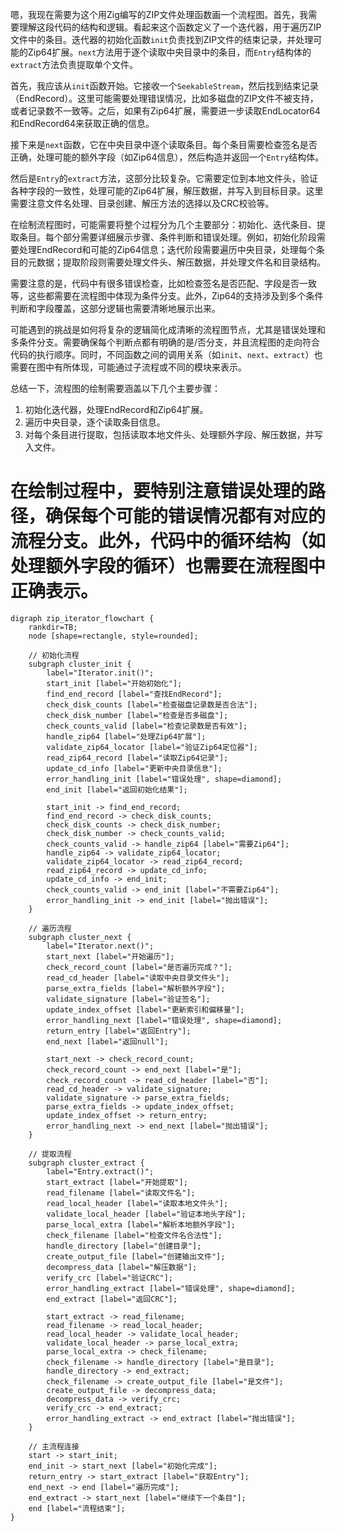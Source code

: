 嗯，我现在需要为这个用Zig编写的ZIP文件处理函数画一个流程图。首先，我需要理解这段代码的结构和逻辑。看起来这个函数定义了一个迭代器，用于遍历ZIP文件中的条目。迭代器的初始化函数`init`负责找到ZIP文件的结束记录，并处理可能的Zip64扩展。`next`方法用于逐个读取中央目录中的条目，而`Entry`结构体的`extract`方法负责提取单个文件。

首先，我应该从`init`函数开始。它接收一个`SeekableStream`，然后找到结束记录（EndRecord）。这里可能需要处理错误情况，比如多磁盘的ZIP文件不被支持，或者记录数不一致等。之后，如果有Zip64扩展，需要进一步读取EndLocator64和EndRecord64来获取正确的信息。

接下来是`next`函数，它在中央目录中逐个读取条目。每个条目需要检查签名是否正确，处理可能的额外字段（如Zip64信息），然后构造并返回一个`Entry`结构体。

然后是`Entry`的`extract`方法，这部分比较复杂。它需要定位到本地文件头，验证各种字段的一致性，处理可能的Zip64扩展，解压数据，并写入到目标目录。这里需要注意文件名处理、目录创建、解压方法的选择以及CRC校验等。

在绘制流程图时，可能需要将整个过程分为几个主要部分：初始化、迭代条目、提取条目。每个部分需要详细展示步骤、条件判断和错误处理。例如，初始化阶段需要处理EndRecord和可能的Zip64信息；迭代阶段需要遍历中央目录，处理每个条目的元数据；提取阶段则需要处理文件头、解压数据，并处理文件名和目录结构。

需要注意的是，代码中有很多错误检查，比如检查签名是否匹配、字段是否一致等，这些都需要在流程图中体现为条件分支。此外，Zip64的支持涉及到多个条件判断和字段覆盖，这部分逻辑也需要清晰地展示出来。

可能遇到的挑战是如何将复杂的逻辑简化成清晰的流程图节点，尤其是错误处理和多条件分支。需要确保每个判断点都有明确的是/否分支，并且流程图的走向符合代码的执行顺序。同时，不同函数之间的调用关系（如`init`、`next`、`extract`）也需要在图中有所体现，可能通过子流程或不同的模块来表示。

总结一下，流程图的绘制需要涵盖以下几个主要步骤：
1. 初始化迭代器，处理EndRecord和Zip64扩展。
2. 遍历中央目录，逐个读取条目信息。
3. 对每个条目进行提取，包括读取本地文件头、处理额外字段、解压数据，并写入文件。

在绘制过程中，要特别注意错误处理的路径，确保每个可能的错误情况都有对应的流程分支。此外，代码中的循环结构（如处理额外字段的循环）也需要在流程图中正确表示。
================================================
```graphviz
digraph zip_iterator_flowchart {
    rankdir=TB;
    node [shape=rectangle, style=rounded];

    // 初始化流程
    subgraph cluster_init {
        label="Iterator.init()";
        start_init [label="开始初始化"];
        find_end_record [label="查找EndRecord"];
        check_disk_counts [label="检查磁盘记录数是否合法"];
        check_disk_number [label="检查是否多磁盘"];
        check_counts_valid [label="检查记录数是否有效"];
        handle_zip64 [label="处理Zip64扩展"];
        validate_zip64_locator [label="验证Zip64定位器"];
        read_zip64_record [label="读取Zip64记录"];
        update_cd_info [label="更新中央目录信息"];
        error_handling_init [label="错误处理", shape=diamond];
        end_init [label="返回初始化结果"];

        start_init -> find_end_record;
        find_end_record -> check_disk_counts;
        check_disk_counts -> check_disk_number;
        check_disk_number -> check_counts_valid;
        check_counts_valid -> handle_zip64 [label="需要Zip64"];
        handle_zip64 -> validate_zip64_locator;
        validate_zip64_locator -> read_zip64_record;
        read_zip64_record -> update_cd_info;
        update_cd_info -> end_init;
        check_counts_valid -> end_init [label="不需要Zip64"];
        error_handling_init -> end_init [label="抛出错误"];
    }

    // 遍历流程
    subgraph cluster_next {
        label="Iterator.next()";
        start_next [label="开始遍历"];
        check_record_count [label="是否遍历完成？"];
        read_cd_header [label="读取中央目录文件头"];
        parse_extra_fields [label="解析额外字段"];
        validate_signature [label="验证签名"];
        update_index_offset [label="更新索引和偏移量"];
        error_handling_next [label="错误处理", shape=diamond];
        return_entry [label="返回Entry"];
        end_next [label="返回null"];

        start_next -> check_record_count;
        check_record_count -> end_next [label="是"];
        check_record_count -> read_cd_header [label="否"];
        read_cd_header -> validate_signature;
        validate_signature -> parse_extra_fields;
        parse_extra_fields -> update_index_offset;
        update_index_offset -> return_entry;
        error_handling_next -> end_next [label="抛出错误"];
    }

    // 提取流程
    subgraph cluster_extract {
        label="Entry.extract()";
        start_extract [label="开始提取"];
        read_filename [label="读取文件名"];
        read_local_header [label="读取本地文件头"];
        validate_local_header [label="验证本地头字段"];
        parse_local_extra [label="解析本地额外字段"];
        check_filename [label="检查文件名合法性"];
        handle_directory [label="创建目录"];
        create_output_file [label="创建输出文件"];
        decompress_data [label="解压数据"];
        verify_crc [label="验证CRC"];
        error_handling_extract [label="错误处理", shape=diamond];
        end_extract [label="返回CRC"];

        start_extract -> read_filename;
        read_filename -> read_local_header;
        read_local_header -> validate_local_header;
        validate_local_header -> parse_local_extra;
        parse_local_extra -> check_filename;
        check_filename -> handle_directory [label="是目录"];
        handle_directory -> end_extract;
        check_filename -> create_output_file [label="是文件"];
        create_output_file -> decompress_data;
        decompress_data -> verify_crc;
        verify_crc -> end_extract;
        error_handling_extract -> end_extract [label="抛出错误"];
    }

    // 主流程连接
    start -> start_init;
    end_init -> start_next [label="初始化完成"];
    return_entry -> start_extract [label="获取Entry"];
    end_next -> end [label="遍历完成"];
    end_extract -> start_next [label="继续下一个条目"];
    end [label="流程结束"];
}
```